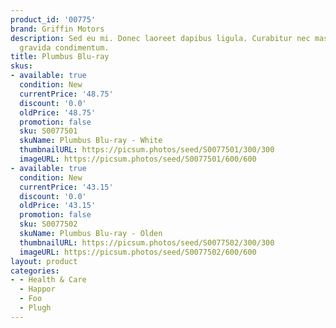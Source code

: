 ```yaml
---
product_id: '00775'
brand: Griffin Motors
description: Sed eu mi. Donec laoreet dapibus ligula. Curabitur nec massa ac massa
  gravida condimentum.
title: Plumbus Blu-ray
skus:
- available: true
  condition: New
  currentPrice: '48.75'
  discount: '0.0'
  oldPrice: '48.75'
  promotion: false
  sku: S0077501
  skuName: Plumbus Blu-ray - White
  thumbnailURL: https://picsum.photos/seed/S0077501/300/300
  imageURL: https://picsum.photos/seed/S0077501/600/600
- available: true
  condition: New
  currentPrice: '43.15'
  discount: '0.0'
  oldPrice: '43.15'
  promotion: false
  sku: S0077502
  skuName: Plumbus Blu-ray - Olden
  thumbnailURL: https://picsum.photos/seed/S0077502/300/300
  imageURL: https://picsum.photos/seed/S0077502/600/600
layout: product
categories:
- - Health & Care
  - Happor
  - Foo
  - Plugh
---
```

